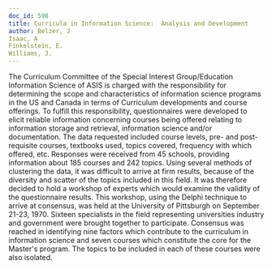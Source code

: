 ```yaml
---
doc_id: 598
title: Curricula in Information Science:  Analysis and Development
author: Belzer, J
Isaac, A
Finkelstein, E.
Williams, J.
---
```


The Curriculum Committee of the Special Interest
Group/Education Information Science of ASIS is
charged with the responsibility for determining the
scope and characteristics of information science
programs in the US and Canada in terms of Curriculum
developments and course offerings.  To fulfill this 
responsibility, questionnaires were developed to elicit
reliable information concerning courses being offered relating
to information storage and retrieval, information
science and/or documentation.  The data requested
included course levels, pre- and post-requisite courses,
textbooks used, topics covered, frequency with which
offered, etc.
  Responses were received from 45 schools, providing
information about 185 courses and 242 topics.  Using
several methods of clustering the data, it was difficult
to arrive at firm results, because of the diversity and
scatter of the topics included in this field.  It was
therefore decided to hold a workshop of experts which
would examine the validity of the questionnaire results.
  This workshop, using the Delphi technique to arrive
at consensus, was held at the University of Pittsburgh
on September 21-23, 1970.  Sixteen specialists in the
field representing universities industry and government
were brought together to participate.  Consensus was
reached in identifying nine factors which contribute to
the curriculum in information science and seven courses
which constitute the core for the Master's program.
The topics to be included in each of these courses were
also isolated.